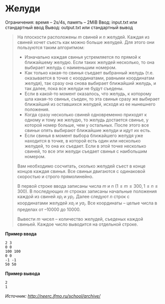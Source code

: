 # Желуди

Ограничения: время – 2s/4s, память – 2MiB Ввод: input.txt или стандартный ввод Вывод: output.txt или стандартный вывод

> На плоскости расположены $m$ свиней и $n$ желудей. Каждая из свиней хочет съесть как можно больше желудей. Для этого они пользуются таким алгоритмом:
> - Изначально каждая свинья устремляется по прямой к ближайшему желудю. Если таких желудей несколько, то она выбирает желудь с наименьшим номером.
> - Как только какая-то свинья съедает выбранный желудь (т.е. оказывается в точке с координатами, равными координатам желудя), так сразу она снова выбирает ближайший желудь, и так далее, пока все желуди не будут съедены.
> - Если в какой-то момент оказалось, что желудь, к которому шла какая-то свинья, съеден, то эта свинья сразу же выбирает ближайший из оставшихся желудей, исходя из ее нынешнего положения.
> - Когда сразу несколько свиней одновременно приходят к одному и тому же желудю, то желудь достается свинье, у которой номер больше, чем у остальных. После этого все свиньи опять выбирают ближайшие желуди и идут их есть.
> - Если свинья в момент выбора ближайшего желудя уже находится в точке, в которой есть один или несколько желудей, то она их съедает. Если в этой точке несколько свиней, то все эти желуди съедает свинья с наибольшим номером.
>
> Вам необходимо сосчитать, сколько желудей съест в конце концов каждая свинья. Все свиньи двигаются с одинаковой скоростью и строго прямолинейно.
>
> В первой строке ввода записаны числа $m$ и $n$ $(1 ≤ m ≤ 300, 1 ≤ n ≤ 300)$. В последующих $m$ строках записаны начальные положения каждой из свиней $xp_i$ и $yp_i$. Далее следуют $n$ строк с координатами желудей $xa_i$ и $ya_i$. Все координаты – целые числа в пределах от –10000 до 10000.
>
> Вывести $m$ чисел – количество желудей, съеденых каждой свиньей. Каждое число выводится на отдельной строке.

**Пример ввода**
```
2 3 
0 0 
100 100 
0 0 
-1 -1 
50 50
```
**Пример вывода**
```
2 
1 
```

*Источник: http://neerc.ifmo.ru/school/archive/*
